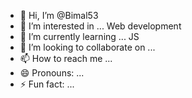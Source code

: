 - 👋 Hi, I’m @Bimal53
- 👀 I’m interested in ... Web development 
- 🌱 I’m currently learning ... JS
- 💞️ I’m looking to collaborate on ...
- 📫 How to reach me ...
- 😄 Pronouns: ...
- ⚡ Fun fact: ...

<!---
Bimal53/Bimal53 is a ✨ special ✨ repository because its `README.md` (this file) appears on your GitHub profile.
You can click the Preview link to take a look at your changes.
--->

